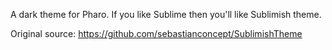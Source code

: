 A dark theme for Pharo. If you like Sublime then you'll like Sublimish theme.Original source: https://github.com/sebastianconcept/SublimishTheme